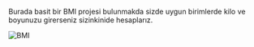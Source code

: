 Burada basit bir BMI projesi bulunmakda sizde uygun birimlerde kilo ve boyunuzu girerseniz sizinkinide hesaplarız.

![BMI](https://github.com/Toker768/BMI-Hesaplama/assets/130546175/e95d5fe8-d655-458b-b365-34f465c8f418)

